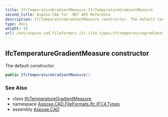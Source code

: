 ```yaml
---
title: IfcTemperatureGradientMeasure.IfcTemperatureGradientMeasure
second_title: Aspose.CAD for .NET API Reference
description: IfcTemperatureGradientMeasure constructor. The default constructor
type: docs
weight: 10
url: /net/aspose.cad.fileformats.ifc.ifc4.types/ifctemperaturegradientmeasure/ifctemperaturegradientmeasure/
---
```

## IfcTemperatureGradientMeasure constructor

The default constructor.

```csharp
public IfcTemperatureGradientMeasure()
```

### See Also

* class [IfcTemperatureGradientMeasure](../)
* namespace [Aspose.CAD.FileFormats.Ifc.IFC4.Types](../../ifctemperaturegradientmeasure/)
* assembly [Aspose.CAD](../../../)


